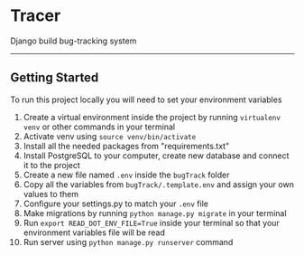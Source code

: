 # Tracer

Django build bug-tracking system

---

## Getting Started

To run this project locally you will need to set your environment variables

1. Create a virtual environment inside the project by running `virtualenv venv` or other commands in your terminal
2. Activate venv using `source venv/bin/activate`
3. Install all the needed packages from "requirements.txt"
4. Install PostgreSQL to your computer, create new database and connect it to the project
5. Create a new file named `.env` inside the `bugTrack` folder
6. Copy all the variables from `bugTrack/.template.env` and assign your own values to them
7. Configure your settings.py to match your `.env` file
8. Make migrations by running `python manage.py migrate` in your terminal
9. Run `export READ_DOT_ENV_FILE=True` inside your terminal so that your environment variables file will be read
10. Run server using `python manage.py runserver` command
